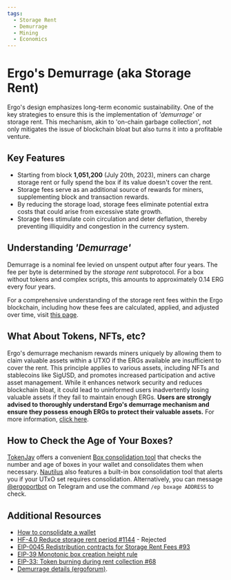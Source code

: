 ```yaml
---
tags:
  - Storage Rent
  - Demurrage
  - Mining
  - Economics
---
```


# Ergo's Demurrage (aka Storage Rent)

Ergo's design emphasizes long-term economic sustainability. One of the key strategies to ensure this is the implementation of *'demurrage'* or storage rent. This mechanism, akin to 'on-chain garbage collection', not only mitigates the issue of blockchain bloat but also turns it into a profitable venture.

## Key Features

- Starting from block **1,051,200** (July 20th, 2023), miners can charge storage rent or fully spend the box if its value doesn't cover the rent.
- Storage fees serve as an additional source of rewards for miners, supplementing block and transaction rewards.
- By reducing the storage load, storage fees eliminate potential extra costs that could arise from excessive state growth.
- Storage fees stimulate coin circulation and deter deflation, thereby preventing illiquidity and congestion in the currency system.

## Understanding *'Demurrage'*

Demurrage is a nominal fee levied on unspent output after four years. The fee per byte is determined by the *storage rent* subprotocol. For a box without tokens and complex scripts, this amounts to approximately 0.14 ERG every four years.

For a comprehensive understanding of the storage rent fees within the Ergo blockchain, including how these fees are calculated, applied, and adjusted over time, visit [this page](rent-fees.md).

## What About Tokens, NFTs, etc?

Ergo's demurrage mechanism rewards miners uniquely by allowing them to claim valuable assets within a UTXO if the ERGs available are insufficient to cover the rent. This principle applies to various assets, including NFTs and stablecoins like SigUSD, and promotes increased participation and active asset management. While it enhances network security and reduces blockchain bloat, it could lead to uninformed users inadvertently losing valuable assets if they fail to maintain enough ERGs. **Users are strongly advised to thoroughly understand Ergo's demurrage mechanism and ensure they possess enough ERGs to protect their valuable assets.** For more information, [click here](rent-tokens.md).

## How to Check the Age of Your Boxes?

[TokenJay](token-jay.md) offers a convenient [Box consolidation tool](https://tokenjay.app/app/#boxconsolidation) that checks the number and age of boxes in your wallet and consolidates them when necessary. [Nautilus](nautilus.md) also features a built-in box consolidation tool that alerts you if your UTxO set requires consolidation. Alternatively, you can message [@ergoportbot](https://t.me/ergoportbot) on Telegram and use the command `/ep boxage ADDRESS` to check.

## Additional Resources

- [How to consolidate a wallet](https://ergonaut.space/en/Guides/how-to-consolidate-a-wallet)
- [HF-4.0 Reduce storage rent period #1144](https://github.com/ergoplatform/ergo/issues/1144) - Rejected
- [EIP-0045 Redistribution contracts for Storage Rent Fees #93](https://github.com/ergoplatform/eips/pull/93)
- [EIP-39 Monotonic box creation height rule](https://github.com/ergoplatform/eips/blob/master/eip-0039.md)
- [EIP-33: Token burning during rent collection #68](https://github.com/ergoplatform/eips/pull/68)
- [Demurrage details (ergoforum)](https://www.ergoforum.org/t/storage-rent-details/256).
